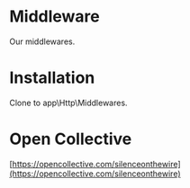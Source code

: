 # Middleware
Our middlewares.

# Installation
Clone to app\Http\Middlewares.

# Open Collective
[https://opencollective.com/silenceonthewire](https://opencollective.com/silenceonthewire)
